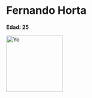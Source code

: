 # Fernando Horta

**Edad: 25**

<form>
    <img src="../5_Dev/docs/Img/Yo.jpeg" alt="Yo" width=150x/>
</form>